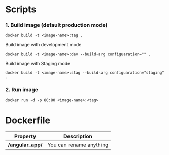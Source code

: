 # Scripts

### 1. Build image (default production mode)

```
docker build -t <image-name>:tag .
```

Build image with development mode

```
docker build -t <image-name>:dev --build-arg configuaration="" .
```

Build image with Staging mode

```
docker build -t <image-name>:stag --build-arg configuaration="staging" .
```

### 2. Run image

```
docker run -d -p 80:80 <image-name>:<tag>
```

# Dockerfile

<table>
  <thead>
    <tr>
      <th>Property</th>
      <th>Description</th>
    </tr>
  </thead>
  <tbody>
    <tr>
      <td><strong>/angular_app/</strong></td>
      <td>You can rename anything</td>
    </tr>
  </tbody>
</table>
